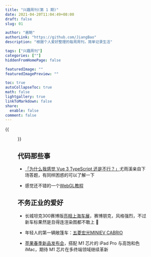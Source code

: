 ```yaml
---
title: "兴趣周刊(第 1 期)"
date: 2021-04-20T11:04:49+08:00
draft: false
slug: 01

author: "酱鲍"
authorLink: "https://github.com/JiangBao"
description: "根据个人爱好整理的每周周刊，简单记录生活"

tags: ["兴趣周刊"]
categories: [""]
hiddenFromHomePage: false

featuredImage: ""
featuredImagePreview: ""

toc: true
autoCollapseToc: true
math: false
lightgallery: true
linkToMarkdown: false
share:
  enable: false
comment: false
---
```

{{<figure src="https://s.yimg.com/os/creatr-uploaded-images/2021-04/14173750-9c73-11eb-bfeb-1f8271db0890" title="苹果春季新品发布会" >}}
<!--more-->

## 代码那些事
* [「为什么我感觉 Vue 3 TypeScript 还是不行？」](https://www.zhihu.com/question/453332049/answer/1844784032)尤雨溪亲自下场答题，有同样困惑的可以了解一下

* 感觉还不错的一个[WebGL教程](https://webglfundamentals.org/)

## 不务正业的爱好
* 长城坦克300赛博版[亮相上海车展](https://www.autohome.com.cn/news/202104/1140250.html)，赛博朋克，风格强烈，不过新车标果然是丑得连渲染图都不敢上 :see_no_evil:

* 年轻人的第一辆敞篷车：[五菱宏光MINIEV CABRIO](https://auto-time.36kr.com/p/1189960233634306)

* [苹果春季新品发布会](https://www.apple.com.cn/apple-events/april-2021/)，搭配 M1 芯片的 iPad Pro 与高饱和色 iMac，期待 M1 芯片在多终端领域继续革新
